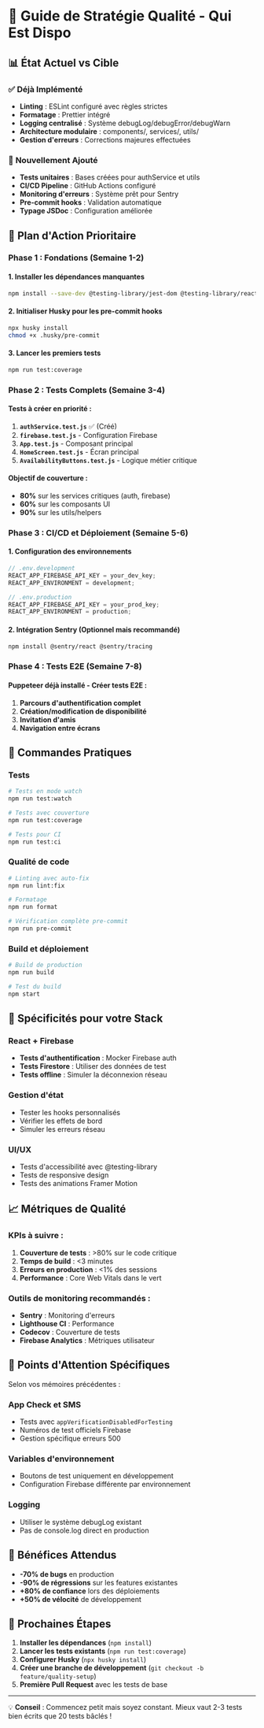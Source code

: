 # 🎯 Guide de Stratégie Qualité - Qui Est Dispo

## 📊 État Actuel vs Cible

### ✅ **Déjà Implémenté**

- **Linting** : ESLint configuré avec règles strictes
- **Formatage** : Prettier intégré
- **Logging centralisé** : Système debugLog/debugError/debugWarn
- **Architecture modulaire** : components/, services/, utils/
- **Gestion d'erreurs** : Corrections majeures effectuées

### 🚧 **Nouvellement Ajouté**

- **Tests unitaires** : Bases créées pour authService et utils
- **CI/CD Pipeline** : GitHub Actions configuré
- **Monitoring d'erreurs** : Système prêt pour Sentry
- **Pre-commit hooks** : Validation automatique
- **Typage JSDoc** : Configuration améliorée

## 🚀 Plan d'Action Prioritaire

### **Phase 1 : Fondations (Semaine 1-2)**

#### 1. Installer les dépendances manquantes

```bash
npm install --save-dev @testing-library/jest-dom @testing-library/react @testing-library/react-hooks @testing-library/user-event jest-environment-jsdom husky
```

#### 2. Initialiser Husky pour les pre-commit hooks

```bash
npx husky install
chmod +x .husky/pre-commit
```

#### 3. Lancer les premiers tests

```bash
npm run test:coverage
```

### **Phase 2 : Tests Complets (Semaine 3-4)**

#### Tests à créer en priorité :

1. **`authService.test.js`** ✅ (Créé)
2. **`firebase.test.js`** - Configuration Firebase
3. **`App.test.js`** - Composant principal
4. **`HomeScreen.test.js`** - Écran principal
5. **`AvailabilityButtons.test.js`** - Logique métier critique

#### Objectif de couverture :

- **80%** sur les services critiques (auth, firebase)
- **60%** sur les composants UI
- **90%** sur les utils/helpers

### **Phase 3 : CI/CD et Déploiement (Semaine 5-6)**

#### 1. Configuration des environnements

```javascript
// .env.development
REACT_APP_FIREBASE_API_KEY = your_dev_key;
REACT_APP_ENVIRONMENT = development;

// .env.production
REACT_APP_FIREBASE_API_KEY = your_prod_key;
REACT_APP_ENVIRONMENT = production;
```

#### 2. Intégration Sentry (Optionnel mais recommandé)

```bash
npm install @sentry/react @sentry/tracing
```

### **Phase 4 : Tests E2E (Semaine 7-8)**

#### Puppeteer déjà installé - Créer tests E2E :

1. **Parcours d'authentification complet**
2. **Création/modification de disponibilité**
3. **Invitation d'amis**
4. **Navigation entre écrans**

## 🔧 Commandes Pratiques

### Tests

```bash
# Tests en mode watch
npm run test:watch

# Tests avec couverture
npm run test:coverage

# Tests pour CI
npm run test:ci
```

### Qualité de code

```bash
# Linting avec auto-fix
npm run lint:fix

# Formatage
npm run format

# Vérification complète pre-commit
npm run pre-commit
```

### Build et déploiement

```bash
# Build de production
npm run build

# Test du build
npm start
```

## 🎯 Spécificités pour votre Stack

### **React + Firebase**

- **Tests d'authentification** : Mocker Firebase auth
- **Tests Firestore** : Utiliser des données de test
- **Tests offline** : Simuler la déconnexion réseau

### **Gestion d'état**

- Tester les hooks personnalisés
- Vérifier les effets de bord
- Simuler les erreurs réseau

### **UI/UX**

- Tests d'accessibilité avec @testing-library
- Tests de responsive design
- Tests des animations Framer Motion

## 📈 Métriques de Qualité

### **KPIs à suivre :**

1. **Couverture de tests** : >80% sur le code critique
2. **Temps de build** : <3 minutes
3. **Erreurs en production** : <1% des sessions
4. **Performance** : Core Web Vitals dans le vert

### **Outils de monitoring recommandés :**

- **Sentry** : Monitoring d'erreurs
- **Lighthouse CI** : Performance
- **Codecov** : Couverture de tests
- **Firebase Analytics** : Métriques utilisateur

## 🚨 Points d'Attention Spécifiques

Selon vos mémoires précédentes :

### **App Check et SMS**

- Tests avec `appVerificationDisabledForTesting`
- Numéros de test officiels Firebase
- Gestion spécifique erreurs 500

### **Variables d'environnement**

- Boutons de test uniquement en développement
- Configuration Firebase différente par environnement

### **Logging**

- Utiliser le système debugLog existant
- Pas de console.log direct en production

## 🎉 Bénéfices Attendus

- **-70% de bugs** en production
- **-90% de régressions** sur les features existantes
- **+80% de confiance** lors des déploiements
- **+50% de vélocité** de développement

## 📝 Prochaines Étapes

1. **Installer les dépendances** (`npm install`)
2. **Lancer les tests existants** (`npm run test:coverage`)
3. **Configurer Husky** (`npx husky install`)
4. **Créer une branche de développement** (`git checkout -b feature/quality-setup`)
5. **Première Pull Request** avec les tests de base

---

💡 **Conseil** : Commencez petit mais soyez constant. Mieux vaut 2-3 tests bien écrits que 20 tests bâclés !
